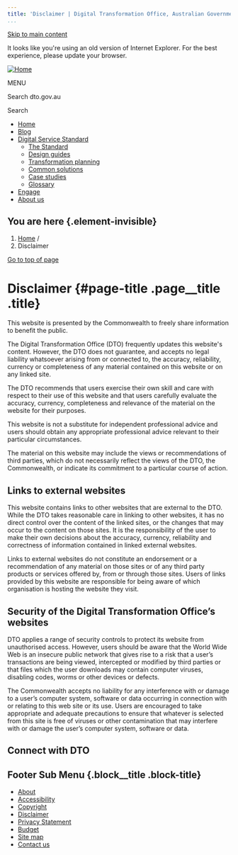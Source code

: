 ```yaml
---
title: 'Disclaimer | Digital Transformation Office, Australian Government'
...
```


[Skip to main content](#main-content)

It looks like you're using an old version of Internet Explorer. For the
best experience, please update your browser.

[![Home](https://www.dto.gov.au/sites/g/files/net261/f/dto_crest_inline_0.png)](/ "Home")[](#open-menu)

MENU

Search dto.gov.au

Search

-   [Home](/)
-   [Blog](/blog)
-   [Digital Service Standard](/standard)
    -   [The Standard](/standard)
    -   [Design guides](/design-guides)
    -   [Transformation planning](/standard/digital-transformation-plan)
    -   [Common solutions](/standard/common-government-solutions)
    -   [Case studies](/standard/case-studies)
    -   [Glossary](/standard/glossary)
-   [Engage](/engage)
-   [About us](/about)

You are here {.element-invisible}
------------

1.  [Home](/) /
2.  Disclaimer

[Go to top of page](#skip-link)

Disclaimer {#page-title .page__title .title}
==========

This website is presented by the Commonwealth to freely share
information to benefit the public.

The Digital Transformation Office (DTO) frequently updates this
website's content. However, the DTO does not guarantee, and accepts no
legal liability whatsoever arising from or connected to, the accuracy,
reliability, currency or completeness of any material contained on this
website or on any linked site.

The DTO recommends that users exercise their own skill and care with
respect to their use of this website and that users carefully evaluate
the accuracy, currency, completeness and relevance of the material on
the website for their purposes.

This website is not a substitute for independent professional advice and
users should obtain any appropriate professional advice relevant to
their particular circumstances.

The material on this website may include the views or recommendations of
third parties, which do not necessarily reflect the views of the DTO,
the Commonwealth, or indicate its commitment to a particular course of
action.

Links to external websites
--------------------------

This website contains links to other websites that are external to the
DTO. While the DTO takes reasonable care in linking to other websites,
it has no direct control over the content of the linked sites, or the
changes that may occur to the content on those sites. It is the
responsibility of the user to make their own decisions about the
accuracy, currency, reliability and correctness of information contained
in linked external websites.

Links to external websites do not constitute an endorsement or a
recommendation of any material on those sites or of any third party
products or services offered by, from or through those sites. Users of
links provided by this website are responsible for being aware of which
organisation is hosting the website they visit.

Security of the Digital Transformation Office’s websites
--------------------------------------------------------

DTO applies a range of security controls to protect its website from
unauthorised access. However, users should be aware that the World Wide
Web is an insecure public network that gives rise to a risk that a
user’s transactions are being viewed, intercepted or modified by third
parties or that files which the user downloads may contain computer
viruses, disabling codes, worms or other devices or defects.

The Commonwealth accepts no liability for any interference with or
damage to a user’s computer system, software or data occurring in
connection with or relating to this web site or its use. Users are
encouraged to take appropriate and adequate precautions to ensure that
whatever is selected from this site is free of viruses or other
contamination that may interfere with or damage the user’s computer
system, software or data.

Connect with DTO
----------------

[](https://twitter.com/AusDTO "DTO Twitter")

[](https://www.youtube.com/channel/UCmDkFN3UlK2wSKDQQhd-Y-A "DTO Youtube")

[](https://www.linkedin.com/company/digital-transformation-office "DTO Linkedin")

Footer Sub Menu {.block__title .block-title}
---------------

-   [About](/about "Link to about the DTO")
-   [Accessibility](/web-accessibility)
-   [Copyright](/copyright)
-   [Disclaimer](/disclaimer)
-   [Privacy Statement](/privacy-statement)
-   [Budget](/budget)
-   [Site map](/sitemap)
-   [Contact us](/engage)
